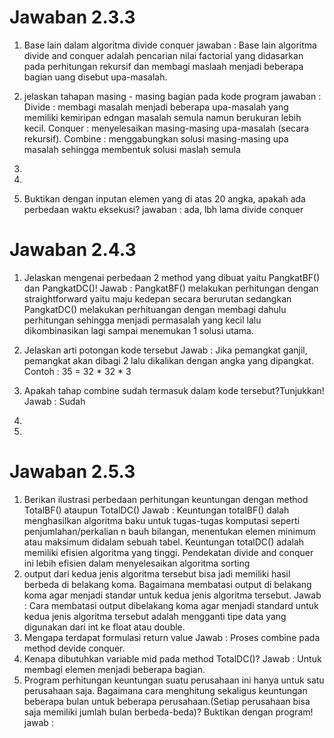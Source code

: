 # Jawaban 2.3.3

1. Base lain dalam algoritma divide conquer
jawaban : Base lain algoritma divide and conquer adalah pencarian nilai factorial yang didasarkan pada perhitungan rekursif dan membagi maslaah menjadi beberapa bagian uang disebut upa-masalah.
2. jelaskan tahapan masing - masing bagian pada kode program
jawaban : 
Divide : membagi masalah menjadi beberapa upa-masalah yang memiliki kemiripan edngan masalah 
semula namun berukuran lebih kecil. 
Conquer : menyelesaikan masing-masing upa-masalah (secara rekursif). 
Combine : menggabungkan solusi masing-masing upa masalah sehingga membentuk solusi maslah 
semula
3. 

4. 

5. Buktikan dengan inputan elemen yang di atas 20 angka, apakah ada perbedaan waktu eksekusi?
jawaban : ada, lbh lama divide conquer

# Jawaban 2.4.3

1.  Jelaskan mengenai perbedaan 2 method yang dibuat yaitu PangkatBF() dan PangkatDC()! 
Jawab : PangkatBF() melakukan perhitungan dengan straightforward yaitu maju kedepan secara berurutan sedangkan PangkatDC() melakukan perhituangan dengan membagi dahulu perhitungan sehingga menjadi permasalah yang kecil lalu dikombinasikan lagi sampai menemukan 1 solusi utama.
2. Jelaskan arti potongan kode tersebut Jawab : Jika pemangkat ganjil, pemangkat akan dibagi 2 lalu dikalikan dengan angka yang dipangkat. Contoh : 35 = 32 * 32 * 3
3. Apakah tahap combine sudah termasuk dalam kode tersebut?Tunjukkan! 
Jawab : Sudah 
4. 

5. 

# Jawaban 2.5.3

1. Berikan  ilustrasi  perbedaan  perhitungan  keuntungan  dengan  method  TotalBF() ataupun TotalDC() 
Jawab : Keuntungan totalBF() dalah menghasilkan algoritma baku untuk tugas-tugas komputasi 
seperti penjumlahan/perkalian n bauh  bilangan, menentukan elemen minimum atau 
maksimum didalam sebuah tabel. 
Keuntungan totalDC() adalah memiliki efisien algoritma yang tinggi. Pendekatan divide 
and conquer ini lebih efisien dalam menyelesaikan algoritma sorting
2. output dari kedua jenis algoritma tersebut bisa jadi memiliki hasil berbeda di belakang 
koma. Bagaimana membatasi output di belakang koma agar menjadi standar untuk kedua jenis 
algoritma tersebut. 
Jawab : Cara membatasi output dibelakang koma agar menjadi standard untuk kedua jenis 
algoritma tersebut adalah mengganti tipe data yang digunakan dari int ke float atau 
double. 
3. Mengapa terdapat formulasi return value
Jawab : Proses combine pada method devide conquer. 
4. Kenapa dibutuhkan variable mid pada method TotalDC()? 
Jawab : Untuk membagi elemen menjadi beberapa bagian.
5. Program perhitungan keuntungan  suatu  perusahaan  ini  hanya  untuk  satu  perusahaan  saja. Bagaimana cara menghitung sekaligus keuntungan beberapa bulan untuk beberapa perusahaan.(Setiap perusahaan bisa saja memiliki jumlah bulan berbeda-beda)? Buktikan dengan 
program! 
jawab : 